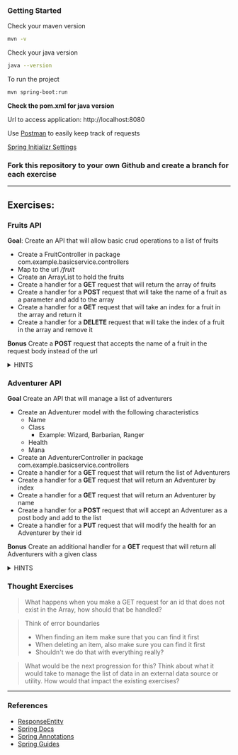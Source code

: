 ### Getting Started

Check your maven version
```bash
mvn -v
```
Check your java version
```bash
java --version 
```
To run the project
```bash
mvn spring-boot:run
```

**Check the pom.xml for java version**

Url to access application: http://localhost:8080

Use [Postman](https://www.postman.com/downloads/) to easily keep track of requests

[Spring Initializr Settings](https://start.spring.io/#!type=maven-project&language=java&platformVersion=3.0.2&packaging=jar&jvmVersion=17&groupId=com.example&artifactId=basicservice&name=basicservice&description=Demo%20project%20for%20Spring%20Boot&packageName=com.example.basicservice&dependencies=devtools,web)

### Fork this repository to your own Github and create a branch for each exercise

---
## Exercises:

### Fruits API
**Goal**: Create an API that will allow basic crud operations to a list of fruits
* Create a FruitController in package com.example.basicservice.controllers
* Map to the url */fruit*
* Create an ArrayList to hold the fruits
* Create a handler for a **GET** request that will return the array of fruits
* Create a handler for a **POST** request that will take the name of a fruit as a parameter and add to the array
* Create a handler for a **GET** request that will take an index for a fruit in the array and return it
* Create a handler for a **DELETE** request that will take the index of a fruit in the array and remove it

**Bonus** Create a **POST** request that accepts the name of a fruit in the request body instead of the url

<details>
<summary>HINTS</summary>

```java
@RestController
@RequestMapping
@GetMapping
@PostMapping
@DeleteMapping
@PathVariable
```
</details>

### Adventurer API
**Goal** Create an API that will manage a list of adventurers
* Create an Adventurer model with the following characteristics
    * Name
    * Class
      * Example: Wizard, Barbarian, Ranger
    * Health
    * Mana
* Create an AdventurerController in package com.example.basicservice.controllers
* Create a handler for a **GET** request that will return the list of Adventurers
* Create a handler for a **GET** request that will return an Adventurer by index
* Create a handler for a **GET** request that will return an Adventurer by name
* Create a handler for a **POST** request that will accept an Adventurer as a post body and add to the list
* Create a handler for a **PUT** request that will modify the health for an Adventurer by their id

**Bonus** Create an additional handler for a **GET** request that will return all Adventurers with a given class

<details>
<summary>HINTS</summary>

```java
@GetMapping("{id}") int id
@GetMapping("{class}") String class
@PutMapping("{id}") int id, int health from body
```
</details>

### Thought Exercises
> What happens when you make a GET request for an id that does not exist in the Array, how should that be handled?

> Think of error boundaries
> * When finding an item make sure that you can find it first
> * When deleting an item, also make sure you can find it first
> * Shouldn't we do that with everything really?

> What would be the next progression for this?  Think about what it would take to manage the list of data in an external data source or utility.  How would that impact the existing exercises?


---
### References
* [ResponseEntity](https://www.baeldung.com/spring-response-entity)
* [Spring Docs](https://docs.spring.io/spring-boot/docs/current/reference/htmlsingle/)
* [Spring Annotations](https://www.baeldung.com/tag/spring-annotations)
* [Spring Guides](https://spring.io/guides#gettingStarted)
